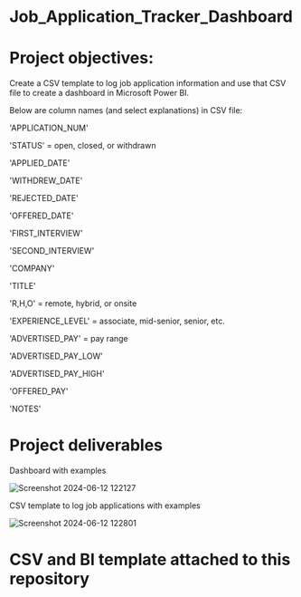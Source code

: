 # Job_Application_Tracker_Dashboard

# Project objectives:

Create a CSV template to log job application information and use that CSV file to create a dashboard in Microsoft Power BI.

Below are column names (and select explanations) in CSV file:

'APPLICATION_NUM'

'STATUS' = open, closed, or withdrawn

'APPLIED_DATE'

'WITHDREW_DATE'

'REJECTED_DATE'

'OFFERED_DATE'

'FIRST_INTERVIEW'

'SECOND_INTERVIEW'

'COMPANY'

'TITLE'

'R,H,O' = remote, hybrid, or onsite

'EXPERIENCE_LEVEL' = associate, mid-senior, senior, etc.

'ADVERTISED_PAY' = pay range

'ADVERTISED_PAY_LOW'

'ADVERTISED_PAY_HIGH'

'OFFERED_PAY'

'NOTES'

# Project deliverables

Dashboard with examples

![Screenshot 2024-06-12 122127](https://github.com/NollieAnalysis/Job_Application_Tracker_Dashboard/assets/163913188/4853d233-7a45-454e-9494-05e9981e3dff)

CSV template to log job applications with examples

![Screenshot 2024-06-12 122801](https://github.com/NollieAnalysis/Job_Application_Tracker_Dashboard/assets/163913188/4d27786b-53a0-47fe-8bea-0c78a1b7cf24)

# CSV and BI template attached to this repository
